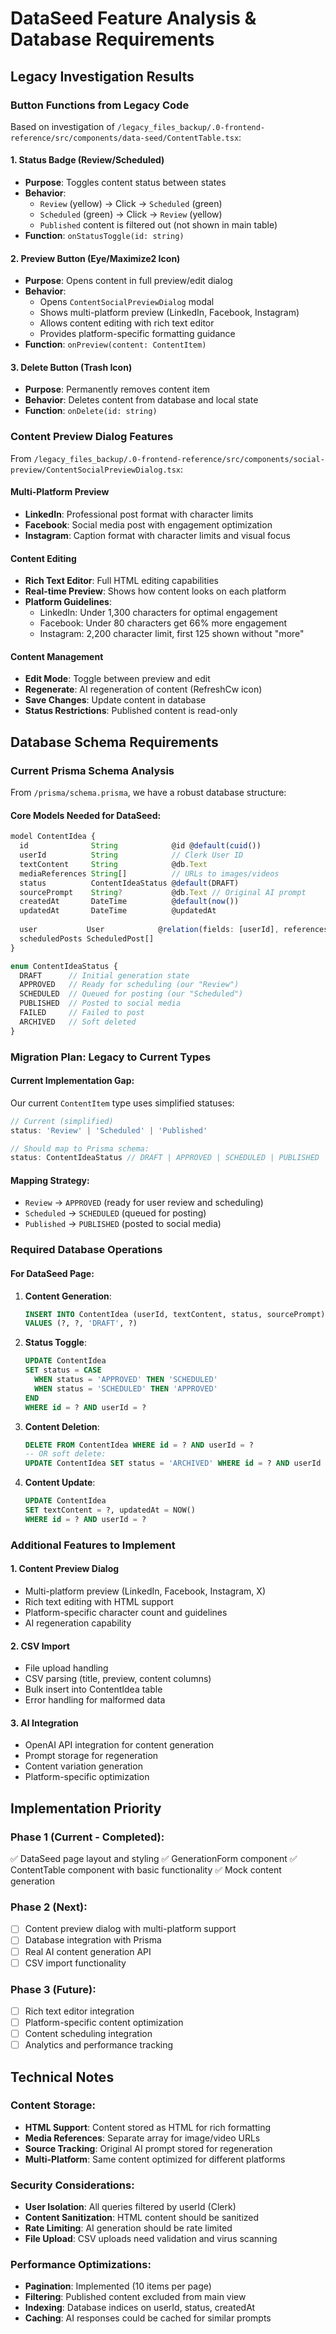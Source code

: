 # DataSeed Feature Analysis & Database Requirements

## Legacy Investigation Results

### Button Functions from Legacy Code

Based on investigation of `/legacy_files_backup/.0-frontend-reference/src/components/data-seed/ContentTable.tsx`:

#### 1. **Status Badge (Review/Scheduled)**
- **Purpose**: Toggles content status between states
- **Behavior**: 
  - `Review` (yellow) → Click → `Scheduled` (green)
  - `Scheduled` (green) → Click → `Review` (yellow)
  - `Published` content is filtered out (not shown in main table)
- **Function**: `onStatusToggle(id: string)`

#### 2. **Preview Button (Eye/Maximize2 Icon)**
- **Purpose**: Opens content in full preview/edit dialog
- **Behavior**: 
  - Opens `ContentSocialPreviewDialog` modal
  - Shows multi-platform preview (LinkedIn, Facebook, Instagram)
  - Allows content editing with rich text editor
  - Provides platform-specific formatting guidance
- **Function**: `onPreview(content: ContentItem)`

#### 3. **Delete Button (Trash Icon)**
- **Purpose**: Permanently removes content item
- **Behavior**: Deletes content from database and local state
- **Function**: `onDelete(id: string)`

### Content Preview Dialog Features

From `/legacy_files_backup/.0-frontend-reference/src/components/social-preview/ContentSocialPreviewDialog.tsx`:

#### Multi-Platform Preview
- **LinkedIn**: Professional post format with character limits
- **Facebook**: Social media post with engagement optimization
- **Instagram**: Caption format with character limits and visual focus

#### Content Editing
- **Rich Text Editor**: Full HTML editing capabilities
- **Real-time Preview**: Shows how content looks on each platform
- **Platform Guidelines**: 
  - LinkedIn: Under 1,300 characters for optimal engagement
  - Facebook: Under 80 characters get 66% more engagement
  - Instagram: 2,200 character limit, first 125 shown without "more"

#### Content Management
- **Edit Mode**: Toggle between preview and edit
- **Regenerate**: AI regeneration of content (RefreshCw icon)
- **Save Changes**: Update content in database
- **Status Restrictions**: Published content is read-only

## Database Schema Requirements

### Current Prisma Schema Analysis

From `/prisma/schema.prisma`, we have a robust database structure:

#### Core Models Needed for DataSeed:

```typescript
model ContentIdea {
  id              String            @id @default(cuid())
  userId          String            // Clerk User ID
  textContent     String            @db.Text
  mediaReferences String[]          // URLs to images/videos
  status          ContentIdeaStatus @default(DRAFT)
  sourcePrompt    String?           @db.Text // Original AI prompt
  createdAt       DateTime          @default(now())
  updatedAt       DateTime          @updatedAt
  
  user           User            @relation(fields: [userId], references: [id])
  scheduledPosts ScheduledPost[]
}

enum ContentIdeaStatus {
  DRAFT      // Initial generation state
  APPROVED   // Ready for scheduling (our "Review")
  SCHEDULED  // Queued for posting (our "Scheduled") 
  PUBLISHED  // Posted to social media
  FAILED     // Failed to post
  ARCHIVED   // Soft deleted
}
```

### Migration Plan: Legacy to Current Types

#### Current Implementation Gap:
Our current `ContentItem` type uses simplified statuses:
```typescript
// Current (simplified)
status: 'Review' | 'Scheduled' | 'Published'

// Should map to Prisma schema:
status: ContentIdeaStatus // DRAFT | APPROVED | SCHEDULED | PUBLISHED | FAILED | ARCHIVED
```

#### Mapping Strategy:
- `Review` → `APPROVED` (ready for user review and scheduling)
- `Scheduled` → `SCHEDULED` (queued for posting)
- `Published` → `PUBLISHED` (posted to social media)

### Required Database Operations

#### For DataSeed Page:
1. **Content Generation**:
   ```sql
   INSERT INTO ContentIdea (userId, textContent, status, sourcePrompt)
   VALUES (?, ?, 'DRAFT', ?)
   ```

2. **Status Toggle**:
   ```sql
   UPDATE ContentIdea 
   SET status = CASE 
     WHEN status = 'APPROVED' THEN 'SCHEDULED'
     WHEN status = 'SCHEDULED' THEN 'APPROVED'
   END
   WHERE id = ? AND userId = ?
   ```

3. **Content Deletion**:
   ```sql
   DELETE FROM ContentIdea WHERE id = ? AND userId = ?
   -- OR soft delete:
   UPDATE ContentIdea SET status = 'ARCHIVED' WHERE id = ? AND userId = ?
   ```

4. **Content Update**:
   ```sql
   UPDATE ContentIdea 
   SET textContent = ?, updatedAt = NOW()
   WHERE id = ? AND userId = ?
   ```

### Additional Features to Implement

#### 1. **Content Preview Dialog**
- Multi-platform preview (LinkedIn, Facebook, Instagram, X)
- Rich text editing with HTML support
- Platform-specific character count and guidelines
- AI regeneration capability

#### 2. **CSV Import**
- File upload handling
- CSV parsing (title, preview, content columns)
- Bulk insert into ContentIdea table
- Error handling for malformed data

#### 3. **AI Integration**
- OpenAI API integration for content generation
- Prompt storage for regeneration
- Content variation generation
- Platform-specific optimization

## Implementation Priority

### Phase 1 (Current - Completed):
✅ DataSeed page layout and styling
✅ GenerationForm component
✅ ContentTable component with basic functionality
✅ Mock content generation

### Phase 2 (Next):
- [ ] Content preview dialog with multi-platform support
- [ ] Database integration with Prisma
- [ ] Real AI content generation API
- [ ] CSV import functionality

### Phase 3 (Future):
- [ ] Rich text editor integration
- [ ] Platform-specific content optimization
- [ ] Content scheduling integration
- [ ] Analytics and performance tracking

## Technical Notes

### Content Storage:
- **HTML Support**: Content stored as HTML for rich formatting
- **Media References**: Separate array for image/video URLs
- **Source Tracking**: Original AI prompt stored for regeneration
- **Multi-Platform**: Same content optimized for different platforms

### Security Considerations:
- **User Isolation**: All queries filtered by userId (Clerk)
- **Content Sanitization**: HTML content should be sanitized
- **Rate Limiting**: AI generation should be rate limited
- **File Upload**: CSV uploads need validation and virus scanning

### Performance Optimizations:
- **Pagination**: Implemented (10 items per page)
- **Filtering**: Published content excluded from main view
- **Indexing**: Database indices on userId, status, createdAt
- **Caching**: AI responses could be cached for similar prompts